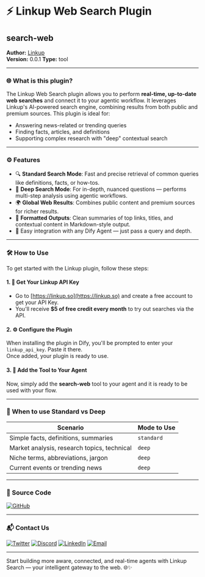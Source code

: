 
# ⚡ Linkup Web Search Plugin

## search-web

**Author:** [Linkup](https://linkup.so)  
**Version:** 0.0.1
**Type:** tool

---

### 🌐 What is this plugin?

The Linkup Web Search plugin allows you to perform **real-time, up-to-date web searches** and connect it to your agentic workflow. It leverages Linkup's AI-powered search engine, combining results from both public and premium sources. This plugin is ideal for:

- Answering news-related or trending queries
- Finding facts, articles, and definitions
- Supporting complex research with "deep" contextual search

---

### ⚙️ Features

- 🔍 **Standard Search Mode**: Fast and precise retrieval of common queries like definitions, facts, or how-tos.
- 🧠 **Deep Search Mode**: For in-depth, nuanced questions — performs multi-step analysis using agentic workflows.
- 🌍 **Global Web Results**: Combines public content and premium sources for richer results.
- 📄 **Formatted Outputs**: Clean summaries of top links, titles, and contextual content in Markdown-style output.
- 🧱 Easy integration with any Dify Agent — just pass a query and depth.

---

### 🛠️ How to Use

To get started with the Linkup plugin, follow these steps:

#### 1. 🔑 Get Your Linkup API Key

- Go to [https://linkup.so](https://linkup.so) and create a free account to get your API Key.
- You'll receive **$5 of free credit every month** to try out searches via the API.

#### 2. ⚙️ Configure the Plugin

When installing the plugin in Dify, you'll be prompted to enter your `linkup_api_key`. Paste it there.  
Once added, your plugin is ready to use.

#### 3. 🧠 Add the Tool to Your Agent

Now, simply add the **search-web** tool to your agent and it is ready to be used with your flow.

---

### 🧩 When to use Standard vs Deep

| Scenario                                      | Mode to Use |
|----------------------------------------------|-------------|
| Simple facts, definitions, summaries         | `standard`  |
| Market analysis, research topics, technical  | `deep`      |
| Niche terms, abbreviations, jargon           | `deep`      |
| Current events or trending news              | `deep`      |

---

### 📂 Source Code

[![GitHub](https://img.shields.io/badge/GitHub-Source%20Code-000?logo=github&logoColor=white)](https://github.com/LinkupPlatform/dify-plugin-linkup)

---

### 📬 Contact Us

[![Twitter](https://img.shields.io/badge/Twitter-1DA1F2?logo=twitter&logoColor=white)](https://x.com/Linkup_platform)
[![Discord](https://img.shields.io/badge/Discord-5865F2?logo=discord&logoColor=white)](https://discord.com/invite/9q9mCYJa86)
[![LinkedIn](https://img.shields.io/badge/LinkedIn-0A66C2?logo=linkedin&logoColor=white)](https://www.linkedin.com/company/linkup-platform/)
[![Email](https://img.shields.io/badge/Email-contact@linkup.so-red?logo=gmail&logoColor=white)](mailto:contact@linkup.so)

---

Start building more aware, connected, and real-time agents with Linkup Search — your intelligent gateway to the web. 🌐✨


